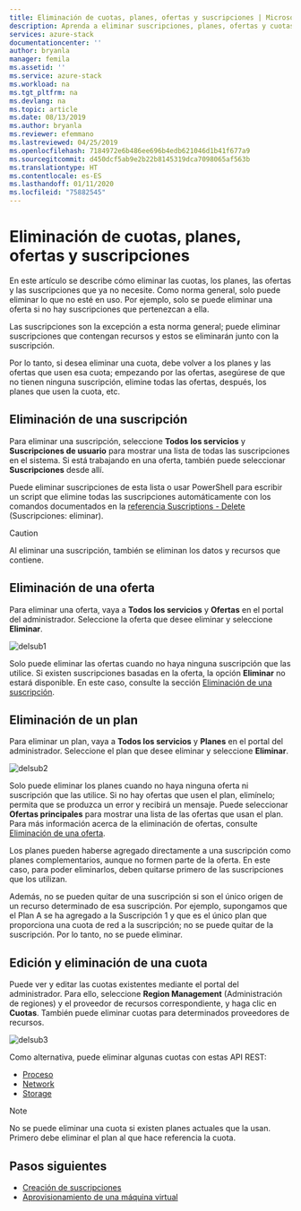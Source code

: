 ```yaml
---
title: Eliminación de cuotas, planes, ofertas y suscripciones | Microsoft Docs
description: Aprenda a eliminar suscripciones, planes, ofertas y cuotas de Azure Stack Hub.
services: azure-stack
documentationcenter: ''
author: bryanla
manager: femila
ms.assetid: ''
ms.service: azure-stack
ms.workload: na
ms.tgt_pltfrm: na
ms.devlang: na
ms.topic: article
ms.date: 08/13/2019
ms.author: bryanla
ms.reviewer: efemmano
ms.lastreviewed: 04/25/2019
ms.openlocfilehash: 7184972e6b486ee696b4edb621046d1b41f677a9
ms.sourcegitcommit: d450dcf5ab9e2b22b8145319dca7098065af563b
ms.translationtype: HT
ms.contentlocale: es-ES
ms.lasthandoff: 01/11/2020
ms.locfileid: "75882545"
---
```

# <a name="delete-quotas-plans-offers-and-subscriptions"></a>Eliminación de cuotas, planes, ofertas y suscripciones

En este artículo se describe cómo eliminar las cuotas, los planes, las ofertas y las suscripciones que ya no necesite. Como norma general, solo puede eliminar lo que no esté en uso. Por ejemplo, solo se puede eliminar una oferta si no hay suscripciones que pertenezcan a ella.

Las suscripciones son la excepción a esta norma general; puede eliminar suscripciones que contengan recursos y estos se eliminarán junto con la suscripción.

Por lo tanto, si desea eliminar una cuota, debe volver a los planes y las ofertas que usen esa cuota; empezando por las ofertas, asegúrese de que no tienen ninguna suscripción, elimine todas las ofertas, después, los planes que usen la cuota, etc.

## <a name="delete-a-subscription"></a>Eliminación de una suscripción

Para eliminar una suscripción, seleccione **Todos los servicios** y **Suscripciones de usuario** para mostrar una lista de todas las suscripciones en el sistema. Si está trabajando en una oferta, también puede seleccionar **Suscripciones** desde allí.

Puede eliminar suscripciones de esta lista o usar PowerShell para escribir un script que elimine todas las suscripciones automáticamente con los comandos documentados en la [referencia Suscriptions - Delete](/rest/api/azurestack/subscriptions/delete) (Suscripciones: eliminar).

> [!CAUTION]
> Al eliminar una suscripción, también se eliminan los datos y recursos que contiene.

## <a name="delete-an-offer"></a>Eliminación de una oferta

Para eliminar una oferta, vaya a **Todos los servicios** y **Ofertas** en el portal del administrador. Seleccione la oferta que desee eliminar y seleccione **Eliminar**.

![delsub1](media/azure-stack-delete-offer/delsub1.png)

Solo puede eliminar las ofertas cuando no haya ninguna suscripción que las utilice. Si existen suscripciones basadas en la oferta, la opción **Eliminar** no estará disponible. En este caso, consulte la sección [Eliminación de una suscripción](#delete-a-subscription).

## <a name="delete-a-plan"></a>Eliminación de un plan

Para eliminar un plan, vaya a **Todos los servicios** y **Planes** en el portal del administrador. Seleccione el plan que desee eliminar y seleccione **Eliminar**.

![delsub2](media/azure-stack-delete-offer/delsub2.png)

Solo puede eliminar los planes cuando no haya ninguna oferta ni suscripción que las utilice. Si no hay ofertas que usen el plan, elimínelo; permita que se produzca un error y recibirá un mensaje. Puede seleccionar **Ofertas principales** para mostrar una lista de las ofertas que usan el plan. Para más información acerca de la eliminación de ofertas, consulte [Eliminación de una oferta](#delete-an-offer).

Los planes pueden haberse agregado directamente a una suscripción como planes complementarios, aunque no formen parte de la oferta. En este caso, para poder eliminarlos, deben quitarse primero de las suscripciones que los utilizan.

Además, no se pueden quitar de una suscripción si son el único origen de un recurso determinado de esa suscripción. Por ejemplo, supongamos que el Plan A se ha agregado a la Suscripción 1 y que es el único plan que proporciona una cuota de red a la suscripción; no se puede quitar de la suscripción. Por lo tanto, no se puede eliminar.

## <a name="edit-and-delete-a-quota"></a>Edición y eliminación de una cuota

Puede ver y editar las cuotas existentes mediante el portal del administrador. Para ello, seleccione **Region Management** (Administración de regiones) y el proveedor de recursos correspondiente, y haga clic en **Cuotas**. También puede eliminar cuotas para determinados proveedores de recursos.

![delsub3](media/azure-stack-delete-offer/delsub3.png)

Como alternativa, puede eliminar algunas cuotas con estas API REST:

- [Proceso](/rest/api/azurestack/quotas%20(compute)/delete)
- [Network](/rest/api/azurestack/quotas%20(network)/delete)
- [Storage](/rest/api/azurestack/storagequotas/delete)

> [!NOTE]
> No se puede eliminar una cuota si existen planes actuales que la usan. Primero debe eliminar el plan al que hace referencia la cuota.

## <a name="next-steps"></a>Pasos siguientes

- [Creación de suscripciones](azure-stack-subscribe-plan-provision-vm.md)
- [Aprovisionamiento de una máquina virtual](../user/azure-stack-create-vm-template.md)